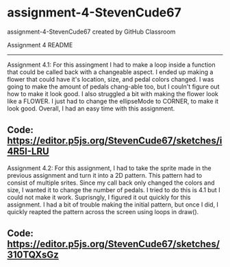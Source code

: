 # assignment-4-StevenCude67
assignment-4-StevenCude67 created by GitHub Classroom

Assignment 4 README

-------------------------------------------------------------------------------------------------------
Assignment 4.1: For this assingment I had to make a loop inside a function that could be called back 
with a changeable aspect. I ended up making a flower that could have it's location, size, and pedal 
colors changed. I was going to make the amount of pedals chang-able too, but I couln't figure out how to 
make it look good. I also struggled a bit with making the flower look like a FLOWER. I just had to change 
the ellipseMode to CORNER, to make it look good. Overall, I had an easy time with this assignment.

Code: https://editor.p5js.org/StevenCude67/sketches/i4R5I-LRU
-------------------------------------------------------------------------------------------------------
Assignment 4.2: For this assignment, I had to take the sprite made in the previous assignment and turn
it into a 2D pattern. This pattern had to consist of multiple srites. Since my call back only changed 
the colors and size, I wanted it to change the number of pedals. I tried to do this is 4.1 but I could
not make it work. Suprisngly, I figured it out quickly for this assignment. I had a bit of trouble making
the initial pattern, but once I did, I quickly reapted the pattern across the screen using loops in draw().

Code: https://editor.p5js.org/StevenCude67/sketches/310TQXsGz
-------------------------------------------------------------------------------------------------------
